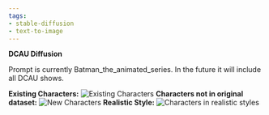 ```yaml
---
tags:
- stable-diffusion
- text-to-image
---
```

**DCAU Diffusion**

Prompt is currently Batman_the_animated_series. In the future it will include all DCAU shows.

**Existing Characters:**
![Existing Characters](https://huggingface.co/IShallRiseAgain/DCAU/resolve/main/charactbanner.png)
**Characters not in original dataset:**
![New Characters](https://huggingface.co/IShallRiseAgain/DCAU/resolve/main/customcharacterbanner.png)
**Realistic Style:**
![Characters in realistic styles](https://huggingface.co/IShallRiseAgain/DCAU/resolve/main/realisticbanner.png)